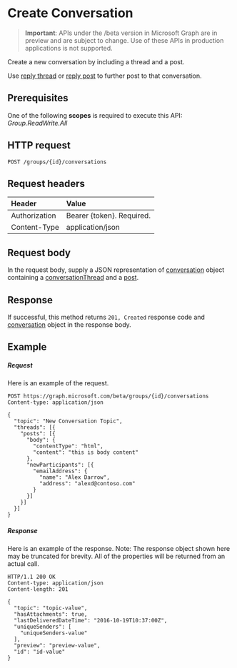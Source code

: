 # Create Conversation

> **Important**: APIs under the /beta version in Microsoft Graph are in preview and are subject to change. Use of these APIs in production applications is not supported.

Create a new conversation by including a thread and a post. 

Use [reply thread](conversationthread_reply.md) or [reply post](post_reply.md) to further post to that conversation.
## Prerequisites
One of the following **scopes** is required to execute this API: *Group.ReadWrite.All*
## HTTP request
<!-- { "blockType": "ignored" } -->
```http
POST /groups/{id}/conversations
```
## Request headers
| Header       | Value |
|:---------------|:--------|
| Authorization  | Bearer {token}. Required.  |
| Content-Type  | application/json  |

## Request body
In the request body, supply a JSON representation of [conversation](../resources/conversation.md) object containing a [conversationThread](../resources/conversationThread.md) and a [post](../resources/post.md).

## Response

If successful, this method returns `201, Created` response code and [conversation](../resources/conversation.md) object in the response body.

## Example
##### Request
Here is an example of the request.
<!-- {
  "blockType": "request",
  "name": "create_conversation_from_group"
}-->
```http
POST https://graph.microsoft.com/beta/groups/{id}/conversations
Content-type: application/json

{
  "topic": "New Conversation Topic",
  "threads": [{
    "posts": [{
      "body": {
        "contentType": "html",
        "content": "this is body content"
      },
      "newParticipants": [{
        "emailAddress": {
          "name": "Alex Darrow",
          "address": "alexd@contoso.com"
        }
      }]
    }]
  }]
}
```
##### Response
Here is an example of the response. Note: The response object shown here may be truncated for brevity. All of the properties will be returned from an actual call.
<!-- {
  "blockType": "response",
  "truncated": true,
  "@odata.type": "microsoft.graph.conversation"
} -->
```http
HTTP/1.1 200 OK
Content-type: application/json
Content-length: 201

{
  "topic": "topic-value",
  "hasAttachments": true,
  "lastDeliveredDateTime": "2016-10-19T10:37:00Z",
  "uniqueSenders": [
    "uniqueSenders-value"
  ],
  "preview": "preview-value",
  "id": "id-value"
}
```

<!-- uuid: 8fcb5dbc-d5aa-4681-8e31-b001d5168d79
2015-10-25 14:57:30 UTC -->
<!-- {
  "type": "#page.annotation",
  "description": "Create Conversation",
  "keywords": "",
  "section": "documentation",
  "tocPath": ""
}-->